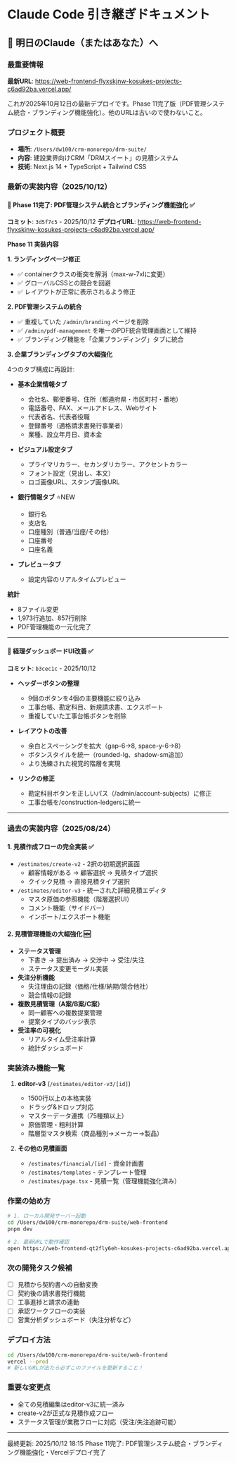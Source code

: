 # Claude Code 引き継ぎドキュメント

## 🎯 明日のClaude（またはあなた）へ

### 最重要情報

**最新URL**: https://web-frontend-flyxskjnw-kosukes-projects-c6ad92ba.vercel.app/

これが2025年10月12日の最新デプロイです。Phase 11完了版（PDF管理システム統合・ブランディング機能強化）。他のURLは古いので使わないこと。

### プロジェクト概要

- **場所**: `/Users/dw100/crm-monorepo/drm-suite/`
- **内容**: 建設業界向けCRM「DRMスイート」の見積システム
- **技術**: Next.js 14 + TypeScript + Tailwind CSS

### 最新の実装内容（2025/10/12）

#### 📄 Phase 11完了: PDF管理システム統合とブランディング機能強化 ✅

**コミット**: `3d5f7c5` - 2025/10/12
**デプロイURL**: https://web-frontend-flyxskjnw-kosukes-projects-c6ad92ba.vercel.app/

**Phase 11 実装内容**

**1. ランディングページ修正**

- ✅ containerクラスの衝突を解消（max-w-7xlに変更）
- ✅ グローバルCSSとの競合を回避
- ✅ レイアウトが正常に表示されるよう修正

**2. PDF管理システムの統合**

- ✅ 重複していた `/admin/branding` ページを削除
- ✅ `/admin/pdf-management` を唯一のPDF統合管理画面として維持
- ✅ ブランディング機能を「企業ブランディング」タブに統合

**3. 企業ブランディングタブの大幅強化**

4つのタブ構成に再設計:

- **基本企業情報タブ**
  - 会社名、郵便番号、住所（都道府県・市区町村・番地）
  - 電話番号、FAX、メールアドレス、Webサイト
  - 代表者名、代表者役職
  - 登録番号（適格請求書発行事業者）
  - 業種、設立年月日、資本金

- **ビジュアル設定タブ**
  - プライマリカラー、セカンダリカラー、アクセントカラー
  - フォント設定（見出し、本文）
  - ロゴ画像URL、スタンプ画像URL

- **銀行情報タブ** ⭐NEW
  - 銀行名
  - 支店名
  - 口座種別（普通/当座/その他）
  - 口座番号
  - 口座名義

- **プレビュータブ**
  - 設定内容のリアルタイムプレビュー

**統計**

- 8ファイル変更
- 1,973行追加、857行削除
- PDF管理機能の一元化完了

---

#### 🎨 経理ダッシュボードUI改善 ✅

**コミット**: `b3cec1c` - 2025/10/12

- **ヘッダーボタンの整理**
  - 9個のボタンを4個の主要機能に絞り込み
  - 工事台帳、勘定科目、新規請求書、エクスポート
  - 重複していた工事台帳ボタンを削除

- **レイアウトの改善**
  - 余白とスペーシングを拡大（gap-6→8, space-y-6→8）
  - ボタンスタイルを統一（rounded-lg、shadow-sm追加）
  - より洗練された視覚的階層を実現

- **リンクの修正**
  - 勘定科目ボタンを正しいパス（/admin/account-subjects）に修正
  - 工事台帳を/construction-ledgersに統一

---

### 過去の実装内容（2025/08/24）

#### 1. 見積作成フローの完全実装 ✅

- `/estimates/create-v2` - 2択の初期選択画面
  - 顧客情報がある → 顧客選択 → 見積タイプ選択
  - クイック見積 → 直接見積タイプ選択
- `/estimates/editor-v3` - 統一された詳細見積エディタ
  - マスタ原価の参照機能（階層選択UI）
  - コメント機能（サイドバー）
  - インポート/エクスポート機能

#### 2. 見積管理機能の大幅強化 🆕

- **ステータス管理**
  - 下書き → 提出済み → 交渉中 → 受注/失注
  - ステータス変更モーダル実装
- **失注分析機能**
  - 失注理由の記録（価格/仕様/納期/競合他社）
  - 競合情報の記録
- **複数見積管理（A案/B案/C案）**
  - 同一顧客への複数提案管理
  - 提案タイプのバッジ表示
- **受注率の可視化**
  - リアルタイム受注率計算
  - 統計ダッシュボード

### 実装済み機能一覧

1. **editor-v3** (`/estimates/editor-v3/[id]`)
   - 1500行以上の本格実装
   - ドラッグ&ドロップ対応
   - マスターデータ連携（75種類以上）
   - 原価管理・粗利計算
   - 階層型マスタ検索（商品種別→メーカー→製品）

2. **その他の見積画面**
   - `/estimates/financial/[id]` - 資金計画書
   - `/estimates/templates` - テンプレート管理
   - `/estimates/page.tsx` - 見積一覧（管理機能強化済み）

### 作業の始め方

```bash
# 1. ローカル開発サーバー起動
cd /Users/dw100/crm-monorepo/drm-suite/web-frontend
pnpm dev

# 2. 最新URLで動作確認
open https://web-frontend-qt2fly6eh-kosukes-projects-c6ad92ba.vercel.app/
```

### 次の開発タスク候補

- [ ] 見積から契約書への自動変換
- [ ] 契約後の請求書発行機能
- [ ] 工事進捗と請求の連動
- [ ] 承認ワークフローの実装
- [ ] 営業分析ダッシュボード（失注分析など）

### デプロイ方法

```bash
cd /Users/dw100/crm-monorepo/drm-suite/web-frontend
vercel --prod
# 新しいURLが出たら必ずこのファイルを更新すること！
```

### 重要な変更点

- 全ての見積編集はeditor-v3に統一済み
- create-v2が正式な見積作成フロー
- ステータス管理が業務フローに対応（受注/失注追跡可能）

---

最終更新: 2025/10/12 18:15
Phase 11完了: PDF管理システム統合・ブランディング機能強化・Vercelデプロイ完了
